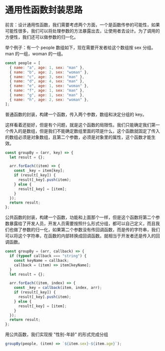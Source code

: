 # 通用性函数封装思路

前言：设计通用性函数，我们需要考虑两个方面，一个是函数传参的可能性，如果可能性很多，我们可以将处理参数的方法暴露出去，让使用者去设计。为了调用的方便性，我们还可以做参数的归一化。

举个例子：有一个 people 数组如下，现在需要开发者给这个数组按 sex 分组。man 的一组，woman 的一组。

```js
const people = [
  { name: "a", age: 1, sex: "man" },
  { name: "b", age: 2, sex: "woman" },
  { name: "c", age: 3, sex: "man" },
  { name: "d", age: 4, sex: "man" },
  { name: "e", age: 1, sex: "woman" },
  { name: "f", age: 1, sex: "man" },
  { name: "g", age: 1, sex: "man" },
  { name: "h", age: 2, sex: "woman" },
];
```

普通函数的封装，构建一个函数，传入两个参数，数组和决定分组的 key。

这样看着还挺好，但是有个问题，就是这个函数的局限性。我们只能确定我们第一个传入的是数组，但是我们不能确定数组里面的项是什么，这个函数就固定了传入的数组必须是对象数组，且第二个参数，必须是对象里的属性，这个函数才能生效。

```js
const groupBy = (arr, key) => {
  let result = {};

  arr.forEach((item) => {
    const _key = item[key];
    if (result[_key]) {
      result[_key].push(item);
    } else {
      result[_key] = [item];
    }
  });
  return result;
};
```

公共函数的封装，构建一个函数，功能和上面那个一样，但是这个函数将第二个参数暴露给了开发人员，开发人员需要按照什么形式分组，都可以自己定义，而且我们也做了参数的归一化，如果第二个参数没有传回调函数，而是传的字符串，我们可以将这个字符串，在函数的内部转换成回调函数。就相当于开发者还是传入的回调函数。

```js
const groupBy = (arr, callback) => {
  if (typeof callback === "string") {
    const keyName = callback;
    callback = (item) => item[keyName];
  }
  let result = {};

  arr.forEach((item, index) => {
    const _key = callback(item, index, arr);
    if (result[_key]) {
      result[_key].push(item);
    } else {
      result[_key] = [item];
    }
  });
  return result;
};
```

用公共函数，我们实现按 "性别-年龄" 的形式完成分组

```js
groupBy(people, (item) => `${item.sex}-${item.age}`);
```
